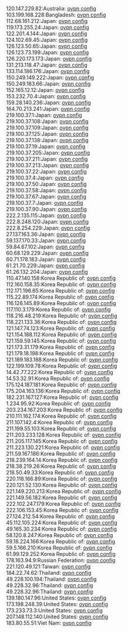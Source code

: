 120.147.229.82:Australia: [ovpn config](vpn/120_147_229_82.ovpn)  
103.199.168.228:Bangladesh: [ovpn config](vpn/103_199_168_228.ovpn)  
112.68.161.212:Japan: [ovpn config](vpn/112_68_161_212.ovpn)  
119.173.255.24:Japan: [ovpn config](vpn/119_173_255_24.ovpn)  
122.201.4.144:Japan: [ovpn config](vpn/122_201_4_144.ovpn)  
124.102.69.45:Japan: [ovpn config](vpn/124_102_69_45.ovpn)  
126.123.50.65:Japan: [ovpn config](vpn/126_123_50_65.ovpn)  
126.123.73.199:Japan: [ovpn config](vpn/126_123_73_199.ovpn)  
126.220.173.173:Japan: [ovpn config](vpn/126_220_173_173.ovpn)  
131.213.118.47:Japan: [ovpn config](vpn/131_213_118_47.ovpn)  
133.114.186.176:Japan: [ovpn config](vpn/133_114_186_176.ovpn)  
150.249.149.222:Japan: [ovpn config](vpn/150_249_149_222.ovpn)  
150.249.183.66:Japan: [ovpn config](vpn/150_249_183_66.ovpn)  
152.165.12.12:Japan: [ovpn config](vpn/152_165_12_12.ovpn)  
153.232.70.4:Japan: [ovpn config](vpn/153_232_70_4.ovpn)  
159.28.140.236:Japan: [ovpn config](vpn/159_28_140_236.ovpn)  
164.70.213.241:Japan: [ovpn config](vpn/164_70_213_241.ovpn)  
219.100.37.1:Japan: [ovpn config](vpn/219_100_37_1.ovpn)  
219.100.37.108:Japan: [ovpn config](vpn/219_100_37_108.ovpn)  
219.100.37.109:Japan: [ovpn config](vpn/219_100_37_109.ovpn)  
219.100.37.125:Japan: [ovpn config](vpn/219_100_37_125.ovpn)  
219.100.37.138:Japan: [ovpn config](vpn/219_100_37_138.ovpn)  
219.100.37.19:Japan: [ovpn config](vpn/219_100_37_19.ovpn)  
219.100.37.205:Japan: [ovpn config](vpn/219_100_37_205.ovpn)  
219.100.37.211:Japan: [ovpn config](vpn/219_100_37_211.ovpn)  
219.100.37.213:Japan: [ovpn config](vpn/219_100_37_213.ovpn)  
219.100.37.22:Japan: [ovpn config](vpn/219_100_37_22.ovpn)  
219.100.37.4:Japan: [ovpn config](vpn/219_100_37_4.ovpn)  
219.100.37.50:Japan: [ovpn config](vpn/219_100_37_50.ovpn)  
219.100.37.58:Japan: [ovpn config](vpn/219_100_37_58.ovpn)  
219.100.37.67:Japan: [ovpn config](vpn/219_100_37_67.ovpn)  
219.100.37.7:Japan: [ovpn config](vpn/219_100_37_7.ovpn)  
219.100.37.90:Japan: [ovpn config](vpn/219_100_37_90.ovpn)  
222.2.135.115:Japan: [ovpn config](vpn/222_2_135_115.ovpn)  
222.8.248.120:Japan: [ovpn config](vpn/222_8_248_120.ovpn)  
222.8.254.229:Japan: [ovpn config](vpn/222_8_254_229.ovpn)  
27.137.163.36:Japan: [ovpn config](vpn/27_137_163_36.ovpn)  
59.137.170.33:Japan: [ovpn config](vpn/59_137_170_33.ovpn)  
59.84.67.102:Japan: [ovpn config](vpn/59_84_67_102.ovpn)  
60.68.129.229:Japan: [ovpn config](vpn/60_68_129_229.ovpn)  
60.71.178.183:Japan: [ovpn config](vpn/60_71_178_183.ovpn)  
61.21.70.229:Japan: [ovpn config](vpn/61_21_70_229.ovpn)  
61.26.132.204:Japan: [ovpn config](vpn/61_26_132_204.ovpn)  
110.47.140.158:Korea Republic of: [ovpn config](vpn/110_47_140_158.ovpn)  
112.160.158.35:Korea Republic of: [ovpn config](vpn/112_160_158_35.ovpn)  
112.171.196.65:Korea Republic of: [ovpn config](vpn/112_171_196_65.ovpn)  
115.22.89.174:Korea Republic of: [ovpn config](vpn/115_22_89_174.ovpn)  
116.126.145.89:Korea Republic of: [ovpn config](vpn/116_126_145_89.ovpn)  
117.110.3.179:Korea Republic of: [ovpn config](vpn/117_110_3_179.ovpn)  
118.216.48.219:Korea Republic of: [ovpn config](vpn/118_216_48_219.ovpn)  
118.221.133.36:Korea Republic of: [ovpn config](vpn/118_221_133_36.ovpn)  
121.147.74.123:Korea Republic of: [ovpn config](vpn/121_147_74_123.ovpn)  
121.154.188.112:Korea Republic of: [ovpn config](vpn/121_154_188_112.ovpn)  
121.159.59.145:Korea Republic of: [ovpn config](vpn/121_159_59_145.ovpn)  
121.173.31.179:Korea Republic of: [ovpn config](vpn/121_173_31_179.ovpn)  
121.179.18.198:Korea Republic of: [ovpn config](vpn/121_179_18_198.ovpn)  
121.189.183.188:Korea Republic of: [ovpn config](vpn/121_189_183_188.ovpn)  
122.199.109.78:Korea Republic of: [ovpn config](vpn/122_199_109_78.ovpn)  
14.42.77.222:Korea Republic of: [ovpn config](vpn/14_42_77_222.ovpn)  
14.53.32.91:Korea Republic of: [ovpn config](vpn/14_53_32_91.ovpn)  
175.124.187.181:Korea Republic of: [ovpn config](vpn/175_124_187_181.ovpn)  
175.204.163.136:Korea Republic of: [ovpn config](vpn/175_204_163_136.ovpn)  
182.231.167.127:Korea Republic of: [ovpn config](vpn/182_231_167_127.ovpn)  
1.234.95.92:Korea Republic of: [ovpn config](vpn/1_234_95_92.ovpn)  
203.234.167.203:Korea Republic of: [ovpn config](vpn/203_234_167_203.ovpn)  
210.111.162.174:Korea Republic of: [ovpn config](vpn/210_111_162_174.ovpn)  
211.107.142.4:Korea Republic of: [ovpn config](vpn/211_107_142_4.ovpn)  
211.199.55.103:Korea Republic of: [ovpn config](vpn/211_199_55_103.ovpn)  
211.203.233.128:Korea Republic of: [ovpn config](vpn/211_203_233_128.ovpn)  
211.205.117.145:Korea Republic of: [ovpn config](vpn/211_205_117_145.ovpn)  
211.223.130.221:Korea Republic of: [ovpn config](vpn/211_223_130_221.ovpn)  
211.59.167.186:Korea Republic of: [ovpn config](vpn/211_59_167_186.ovpn)  
218.239.164.14:Korea Republic of: [ovpn config](vpn/218_239_164_14.ovpn)  
218.38.219.26:Korea Republic of: [ovpn config](vpn/218_38_219_26.ovpn)  
218.50.49.33:Korea Republic of: [ovpn config](vpn/218_50_49_33.ovpn)  
220.118.166.89:Korea Republic of: [ovpn config](vpn/220_118_166_89.ovpn)  
220.121.52.130:Korea Republic of: [ovpn config](vpn/220_121_52_130.ovpn)  
221.149.220.213:Korea Republic of: [ovpn config](vpn/221_149_220_213.ovpn)  
221.149.56.182:Korea Republic of: [ovpn config](vpn/221_149_56_182.ovpn)  
222.102.247.179:Korea Republic of: [ovpn config](vpn/222_102_247_179.ovpn)  
222.106.153.45:Korea Republic of: [ovpn config](vpn/222_106_153_45.ovpn)  
27.124.212.54:Korea Republic of: [ovpn config](vpn/27_124_212_54.ovpn)  
45.112.105.224:Korea Republic of: [ovpn config](vpn/45_112_105_224.ovpn)  
49.165.30.234:Korea Republic of: [ovpn config](vpn/49_165_30_234.ovpn)  
58.120.8.247:Korea Republic of: [ovpn config](vpn/58_120_8_247.ovpn)  
59.18.224.166:Korea Republic of: [ovpn config](vpn/59_18_224_166.ovpn)  
59.5.166.210:Korea Republic of: [ovpn config](vpn/59_5_166_210.ovpn)  
61.99.129.252:Korea Republic of: [ovpn config](vpn/61_99_129_252.ovpn)  
178.163.94.9:Russian Federation: [ovpn config](vpn/178_163_94_9.ovpn)  
221.120.49.121:Taiwan: [ovpn config](vpn/221_120_49_121.ovpn)  
184.22.74.62:Thailand: [ovpn config](vpn/184_22_74_62.ovpn)  
49.228.100.194:Thailand: [ovpn config](vpn/49_228_100_194.ovpn)  
49.228.32.96:Thailand: [ovpn config](vpn/49_228_32_96.ovpn)  
49.228.32.96:Thailand: [ovpn config](vpn/49_228_32_96.ovpn)  
139.180.147.96:United States: [ovpn config](vpn/139_180_147_96.ovpn)  
173.198.248.39:United States: [ovpn config](vpn/173_198_248_39.ovpn)  
173.233.73.3:United States: [ovpn config](vpn/173_233_73_3.ovpn)  
207.148.112.140:United States: [ovpn config](vpn/207_148_112_140.ovpn)  
183.80.55.51:Viet Nam: [ovpn config](vpn/183_80_55_51.ovpn)  
